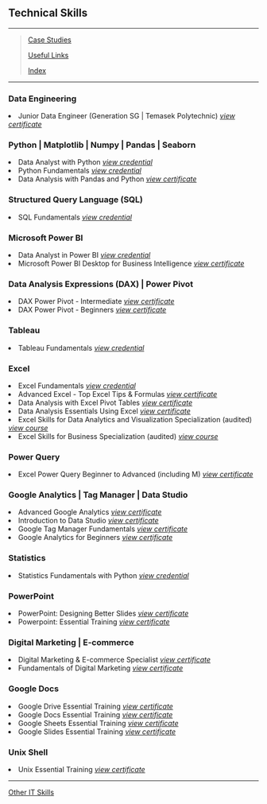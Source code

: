 <!--<span style="font-family:Papyrus; font-size:3em; color:SlateGray;">Certified IT Skills</span>-->
<h2>Technical Skills</h2>

---

> [Case Studies](portfolio.md)
> 
> [Useful Links](links.md)
>
> [Index](index.md)

---
<h3>Data Engineering</h3>
<li>
 Junior Data Engineer (Generation SG | Temasek Polytechnic) <a href="images/jde-certificate-of-completion.jpeg"><i>view certificate</i></a>
</li>

<h3>Python | Matplotlib | Numpy | Pandas | Seaborn</h3>
<li>
 Data Analyst with Python <a href="https://www.datacamp.com/completed/statement-of-accomplishment/track/a6a9996f6edd240809caf4ae364a4b2eed0144a7"><i>view credential</i></a>
</li>
<li>
 Python Fundamentals <a href="https://www.datacamp.com/completed/statement-of-accomplishment/track/d156317e7f74b317f3f2f85b9fb9125e7cbcdd4d"><i>view credential</i></a>
</li>
<li>
 Data Analysis with Pandas and Python <a href="images/Data_analysis_with_pandas_and_python.jpg"><i>view certificate</i></a>
</li>

<h3>Structured Query Language (SQL)</h3>
<li>
 SQL Fundamentals <a href="https://www.datacamp.com/completed/statement-of-accomplishment/track/e41a418c6e4c20aeaf305e19fd63594e9c55e089"><i>view credential</i></a>
</li>

<h3>Microsoft Power BI</h3>
<li>
 Data Analyst in Power BI <a href="https://www.datacamp.com/completed/statement-of-accomplishment/track/2e68a585ccb47ae7d3145b72f64aef4cfcb1b028"><i>view credential</i></a>
</li>
<li>
 Microsoft Power BI Desktop for Business Intelligence <a 
href="images/microsoft_powerbi_desktop_for_business_intelligence.jpeg"><i>view certificate</i></a>
</li>

<h3>Data Analysis Expressions (DAX) | Power Pivot</h3>
<li>
 DAX Power Pivot - Intermediate <a href="images/DAX_Power_Pivot_10_Easy_Steps_for_Intermediates.jpeg"><i>view 
certificate</i></a>
</li>
<li>
 DAX Power Pivot - Beginners <a href="images/DAX_Power_Pivot_10_Easy_Steps_for_Beginners.jpg"><i>view certificate</i></a>
</li>

<h3>Tableau</h3>
<li>
 Tableau Fundamentals <a href="https://www.datacamp.com/completed/statement-of-accomplishment/track/207fcad7a800c96dd6f4fc885c2f7aad91ac882e"><i>view credential</i></a>
</li>

<h3>Excel</h3>
<li>
 Excel Fundamentals <a href="https://www.datacamp.com/completed/statement-of-accomplishment/track/86cf67f059b53c6d8ba1b7d82d6c76b2dc0b0f66"><i>view credential</i></a>
</li>
<li>
 Advanced Excel - Top Excel Tips & Formulas <a href="images/advanced_excel_tips_formulas.jpg"><i>view certificate</i></a>
</li>
<li>
 Data Analysis with Excel Pivot Tables <a href="images/data_analysis_with_excel_pivot_tables.jpg"><i>view certificate</i></a>
</li>
<li>
 Data Analysis Essentials Using Excel <a href="images/data_analysis_essentials_using_excel.jpg"><i>view certificate</i></a>
</li>
<li>
 Excel Skills for Data Analytics and Visualization Specialization (audited) <a href="https://www.coursera.org/specializations/excel-data-analytics-visualization"><i>view course</i></a>
</li>
<li>
 Excel Skills for Business Specialization (audited) <a href="https://www.coursera.org/specializations/excel"><i>view course</i></a>
</li>

<h3>Power Query</h3>
<li>
 Excel Power Query Beginner to Advanced (including M) <a href="images/excel_power_query_beginner_to_advanced.jpeg"> 
<i>view certificate</i></a>
</li>

<h3>Google Analytics | Tag Manager | Data Studio</h3>
<li>
 Advanced Google Analytics <a href="images/advanced_google_analytics.jpg"><i>view certificate</i></a>
</li>
<li>
 Introduction to Data Studio <a href="images/introduction_to_data_studio.jpg"><i>view certificate</i></a>
</li>
<li>
 Google Tag Manager Fundamentals <a href="images/google_tag_manager_fundamentals.jpg"><i>view certificate</i></a>
</li>
<li>
 Google Analytics for Beginners <a href="images/google_analytics_for_beginners.jpg"><i>view certificate</i></a>
</li>

<h3>Statistics</h3>
<li>
 Statistics Fundamentals with Python <a href="https://www.datacamp.com/completed/statement-of-accomplishment/track/5194ee3e181b6e9caa46832d25021915a5b25f25"><i>view credential</i></a>
</li>

<h3>PowerPoint</h3>
<li>
 PowerPoint: Designing Better Slides <a href="images/powerpoint_design_better_slides.jpg"><i>view certificate</i></a>
</li>
<li>
 Powerpoint: Essential Training <a href="images/powerpoint_essential_training.jpg"><i>view certificate</i></a>
</li>

<h3>Digital Marketing | E-commerce</h3>
<li>
 Digital Marketing & E-commerce Specialist <a href="images/digital_marketing_and_ecommerce_specialist_cert_0001.jpg"><i>view certificate</i></a>
</li>
<li>
 Fundamentals of Digital Marketing <a href="images/fundamentals_of_digital_marketing.jpg"><i>view certificate</i></a>
</li>

<h3>Google Docs</h3>
<li>
 Google Drive Essential Training <a href="images/google_drive_essential_training.jpg"><i>view certificate</i></a>
</li>
<li>
 Google Docs Essential Training <a href="images/google_docs_essential_training.jpg"><i>view certificate</i></a>
</li>
<li>
 Google Sheets Essential Training <a href="images/google_sheets_essential_training.jpg"><i>view certificate</i></a>
</li>
<li>
 Google Slides Essential Training <a href="images/google_slides_essential_training.jpg"><i>view certificate</i></a>
</li>

<h3>Unix Shell</h3>
<li>
 Unix Essential Training <a href="images/unix_essential_training.jpg"><i>view certificate</i></a>
</li>

<hr>

[Other IT Skills](other_skills.md)
